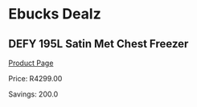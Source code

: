 
# Ebucks Dealz
## DEFY 195L Satin Met Chest Freezer
[Product Page](https://www.ebucks.com/web/shop/productSelected.do?prodId=973485259&catId=704986856)

Price: R4299.00

Savings: 200.0


	